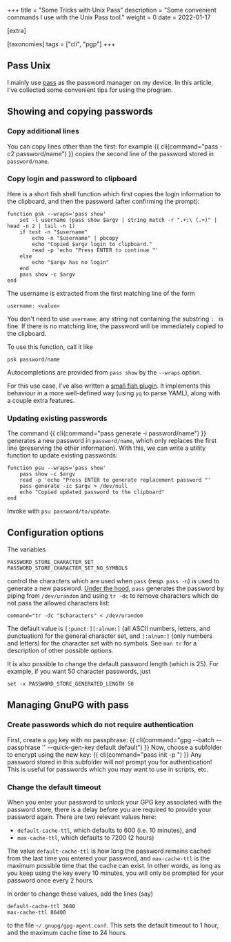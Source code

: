 +++
title = "Some Tricks with Unix Pass"
description = "Some convenient commands I use with the Unix Pass tool."
weight = 0
date = 2022-01-17

[extra]

[taxonomies]
tags = ["cli", "pgp"]
+++
## Pass Unix
I mainly use [pass](https://www.passwordstore.org/) as the password manager on my device.
In this article, I've collected some convenient tips for using the program.
## Showing and copying passwords
### Copy additional lines
You can copy lines other than the first: for example
{{ cli(command="pass -c2 password/name") }}
copies the second line of the password stored in `password/name`.

### Copy login and password to clipboard
Here is a short fish shell function which first copies the login information to the clipboard, and then the password (after confirming the prompt):
```
function psk --wraps='pass show'
    set -l username (pass show $argv | string match -r ".+:\ (.+)" | head -n 2 | tail -n 1)
    if test -n "$username"
        echo -n "$username" | pbcopy
        echo "Copied $argv login to clipboard."
        read -p 'echo "Press ENTER to continue "'
    else
        echo "$argv has no login"
    end
    pass show -c $argv
end
```
The username is extracted from the first matching line of the form
```
username: <value>
```
You don't need to use `username`: any string not containing the substring `: ` is fine.
If there is no matching line, the password will be immediately copied to the clipboard.

To use this function, call it like
```
psk password/name
```
Autocompletions are provided from `pass show` by the `--wraps` option.

For this use case, I've also written a [small fish plugin](https://github.com/alexrutar/psk).
It implements this behaviour in a more well-defined way (using `yq` to parse YAML), along with a couple extra features.

### Updating existing passwords
The command
{{ cli(command="pass generate -i password/name") }}
generates a new password in `password/name`, which only replaces the first line (preserving the other information).
With this, we can write a utility function to update existing passwords:
```
function psu --wraps='pass show'
    pass show -c $argv
    read -p 'echo "Press ENTER to generate replacement password "'
    pass generate -ic $argv > /dev/null
    echo "Copied updated password to the clipboard"
end
```
Invoke with `psu password/to/update`.

## Configuration options
The variables
```
PASSWORD_STORE_CHARACTER_SET
PASSWORD_STORE_CHARACTER_SET_NO_SYMBOLS
```
control the characters which are used when `pass` (resp. `pass -n`) is used to generate a new password.
[Under the hood](https://git.zx2c4.com/password-store/tree/src/password-store.sh), `pass` generates the password by piping from `/dev/urandom` and using `tr -dc` to remove characters which do not pass the allowed characters list:
<pre><code><kbd>command="tr -dc "$characters" &lt; /dev/urandom</kbd>
</code></pre>
The default value is `[:punct:][:alnum:]` (all ASCII numbers, letters, and punctuation) for the general character set, and `[:alnum:]` (only numbers and letters) for the character set with no symbols.
See `man tr` for a description of other possible options.

It is also possible to change the default password length (which is 25).
For example, if you want 50 character passwords, just
```
set -x PASSWORD_STORE_GENERATED_LENGTH 50
```

## Managing GnuPG with pass
### Create passwords which do not require authentication
First, create a `gpg` key with no passphrase:
{{ cli(command="gpg --batch --passphrase '' --quick-gen-key <no-auth-key-id> default default") }}
Now, choose a subfolder to encrypt using the new key:
{{ cli(command="pass init -p <no-auth-foldername> <no-auth-key-id>") }}
Any password stored in this subfolder will not prompt you for authentication!
This is useful for passwords which you may want to use in scripts, etc.

### Change the default timeout
When you enter your password to unlock your GPG key associated with the password store, there is a delay before you are required to provide your password again.
There are two relevant values here:

- `default-cache-ttl`, which defaults to 600 (i.e. 10 minutes), and
- `max-cache-ttl`, which defaults to 7200 (2 hours)

The value `default-cache-ttl` is how long the password remains cached from the last time you entered your password, and `max-cache-ttl` is the maximum possible time that the cache can exist.
In other words, as long as you keep using the key every 10 minutes, you will only be prompted for your password once every 2 hours.

In order to change these values, add the lines (say)
```
default-cache-ttl 3600
max-cache-ttl 86400
```
to the file `~/.gnupg/gpg-agent.conf`.
This sets the default timeout to 1 hour, and the maximum cache time to 24 hours.
